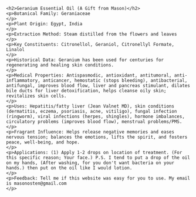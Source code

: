 
	<h2>Geranium Essential Oil (A Gift from Mason)</h2>
	<p>Botanical Family: Geraniaceae
	</p>
	<p>Plant Origin: Egypt, India
	</p>
	<p>Extraction Method: Steam distilled from the flowers and leaves
	</p>
	<p>Key Constituents: Citronellol, Geraniol, Citronellyl Formate, Linalol
	</p>
	<p>Historical Data: Geranium has been used for centuries for regenerating and healing skin conditions.
	</p>
	<p>Medical Properties: Antispasmodic, antioxidant, antitumoral, anti-inflammatory, anticancer, hemostatic (stops bleeding), antibacterial, antifungal, improves blood flow, liver and pancreas stimulant, dilates bile ducts for liver detoxification, helps cleanse oily skin; revitalizes skin cells.
	</p>
	<p>Uses: Hepatitis/fatty liver (Jean Valnet MD), skin conditions (dermatitis, eczema, psoriasis, acne, vitiligo), fungal infection (ringworm), viral infections (herpes, shingles), hormone imbalances, circulatory problems (improves blood flow), menstrual problems/PMS.
	</p>
	<p>Fragrant Influence: Helps release negative memories and eases nervous tension; balances the emotions, lifts the spirit, and fosters peace, well-being, and hope.
	</p>
	<p>Applications: (1) Apply 1-2 drops on location of treatment. (For this specific reason; Your face.) P.S. I tend to put a drop of the oil on my hands, (After washing, for you don't want bacteria on your hands.) then put on the oil like I would lotion.
	</p>
	<p>Feedback: Tell me if this website was easy for you to use. My email is masonosten@gmail.com
	</p>
</div>
